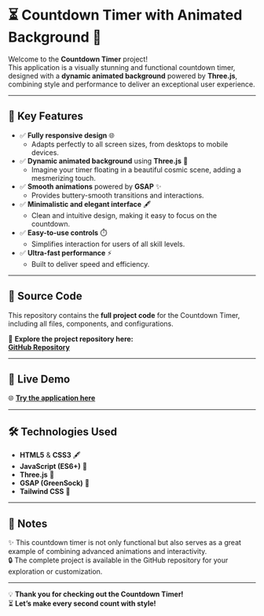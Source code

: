 # ⏳ Countdown Timer with Animated Background 🌌  

Welcome to the **Countdown Timer** project!  
This application is a visually stunning and functional countdown timer, designed with a **dynamic animated background** powered by **Three.js**, combining style and performance to deliver an exceptional user experience.  

---

## 🔑 Key Features  

- ✅ **Fully responsive design** 🌐  
  - Adapts perfectly to all screen sizes, from desktops to mobile devices.  
- ✅ **Dynamic animated background** using **Three.js** 🌌  
  - Imagine your timer floating in a beautiful cosmic scene, adding a mesmerizing touch.  
- ✅ **Smooth animations** powered by **GSAP** ✨  
  - Provides buttery-smooth transitions and interactions.  
- ✅ **Minimalistic and elegant interface** 🖋️  
  - Clean and intuitive design, making it easy to focus on the countdown.  
- ✅ **Easy-to-use controls** ⏱️  
  - Simplifies interaction for users of all skill levels.  
- ✅ **Ultra-fast performance** ⚡  
  - Built to deliver speed and efficiency.  

---

## 📂 Source Code  

This repository contains the **full project code** for the Countdown Timer, including all files, components, and configurations.  

🔗 **Explore the project repository here:**  
[**GitHub Repository**](https://github.com/mahmoudnazmy/countdown-timer)  

---

## 🚀 Live Demo  

🌐 **[Try the application here](https://mahmoudnazmy.github.io/countdown-timer/)**  

---

## 🛠️ Technologies Used  

- **HTML5** & **CSS3** 🖋️  
- **JavaScript (ES6+)** 📜  
- **Three.js** 🌌  
- **GSAP (GreenSock)** 🎯  
- **Tailwind CSS** 🎨  

---

## 🤝 Notes  

✨ This countdown timer is not only functional but also serves as a great example of combining advanced animations and interactivity.  
🔒 The complete project is available in the GitHub repository for your exploration or customization.  

---

💡 **Thank you for checking out the Countdown Timer!**  
⏳ **Let’s make every second count with style!**  
